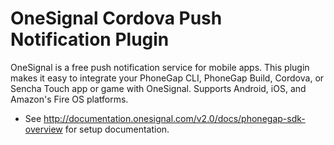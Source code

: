 OneSignal Cordova Push Notification Plugin
====================================

OneSignal is a free push notification service for mobile apps. This plugin makes it easy to integrate your PhoneGap CLI, PhoneGap Build, Cordova, or Sencha Touch app or game with OneSignal. Supports Android, iOS, and Amazon's Fire OS platforms.

- See http://documentation.onesignal.com/v2.0/docs/phonegap-sdk-overview for setup documentation.